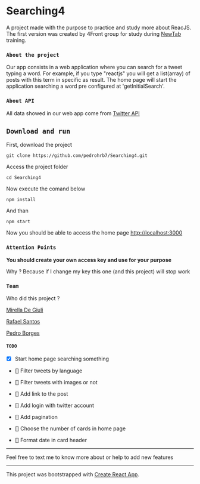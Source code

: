 # Searching4

A project made with the purpose to practice and study more about ReacJS. The first version was created by 4Front group for study during [NewTab](https://newtab.academy/) training.

### `About the project`

Our app consists in a web application where you can search for a tweet typing a word. For example, if you type "reactjs" you will get a list(array) of posts with this term in specific as result.
The home page will start the application searching a word pre configured at 'getInitialSearch'.

### `About API`

All data showed in our web app come from [Twitter API](https://developer.twitter.com/en/docs)

## `Download and run`

First, download the project

```
git clone https://github.com/pedrohrb7/Searching4.git
```

Access the project folder

```
cd Searching4
```

Now execute the comand below

```
npm install
```

And than

```
npm start
```

Now you should be able to access the home page [http://localhost:3000](http://localhost:3000)

### `Attention Points`

**You should create your own access key and use for your purpose**

Why ? Because if I change my key this one (and this project) will stop work

### `Team`

Who did this project ?

[Mirella De Giuli](https://github.com/mirelagiuli)

[Rafael Santos](https://github.com/rafael-rodrigues-santos)

[Pedro Borges](https://github.com/pedrohrb7/)

#### `TODO`

- [x] Start home page searching something

- [] Filter tweets by language

- [] Filter tweets with images or not

- [] Add link to the post

- [] Add login with twitter account

- [] Add pagination

- [] Choose the number of cards in home page

- [] Format date in card header

---

Feel free to text me to know more about or help to add new features

---

This project was bootstrapped with [Create React App](https://github.com/facebook/create-react-app).

